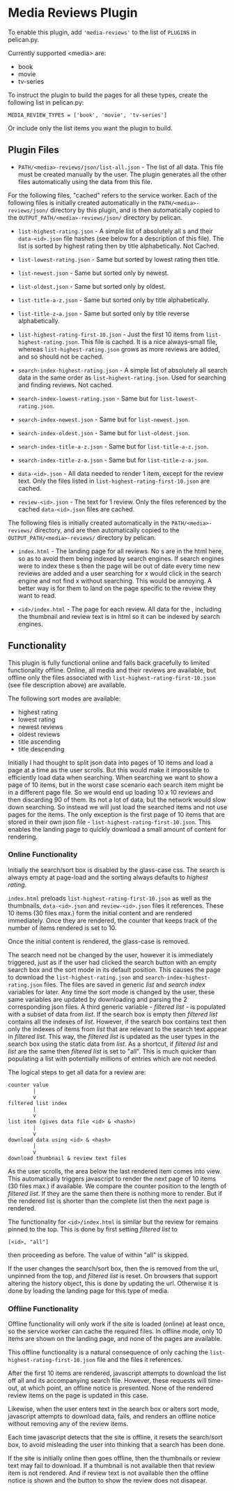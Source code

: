 # Media Reviews Plugin

To enable this plugin, add `'media-reviews'` to the list of `PLUGINS` in
pelican.py.

Currently supported \<media> are:
- book
- movie
- tv-series

To instruct the plugin to build the pages for all these types, create the
following list in pelican.py:

    MEDIA_REVIEW_TYPES = ['book', 'movie', 'tv-series']

Or include only the list items you want the plugin to build.

## Plugin Files 

- `PATH/<media>-reviews/json/list-all.json` - The list of all <media> data. This
file must be created manually by the user. The plugin generates all the other
files automatically using the data from this file.

For the following files, "cached" refers to the service worker. Each of the
following files is initially created automatically in the
`PATH/<media>-reviews/json/` directory by this plugin, and is then automatically
copied to the `OUTPUT_PATH/<media>-reviews/json/` directory by pelican.

- `list-highest-rating.json` - A simple list of absolutely all <media> <id>s and
their `data-<id>.json` file hashes (see below for a description of this file).
The list is sorted by highest rating then by title alphabetically. Not Cached.

- `list-lowest-rating.json` - Same but sorted by lowest rating then title.
- `list-newest.json` - Same but sorted only by newest.
- `list-oldest.json` - Same but sorted only by oldest.
- `list-title-a-z.json` - Same but sorted only by title alphabetically.
- `list-title-z-a.json` - Same but sorted only by title reverse alphabetically.

- `list-highest-rating-first-10.json` - Just the first 10 items from
`list-highest-rating.json`. This file is cached. It is a nice always-small file,
whereas `list-highest-rating.json` grows as more reviews are added, and so
should not be cached.

- `search-index-highest-rating.json` - A simple list of absolutely all <media>
search data in the same order as `list-highest-rating.json`. Used for searching
and finding reviews. Not cached.

- `search-index-lowest-rating.json` - Same but for `list-lowest-rating.json`.
- `search-index-newest.json` - Same but for `list-newest.json`.
- `search-index-oldest.json` - Same but for `list-oldest.json`.
- `search-index-title-a-z.json` - Same but for `list-title-a-z.json`.
- `search-index-title-z-a.json` - Same but for `list-title-z-a.json`.

- `data-<id>.json` - All data needed to render 1 <media> item, except for the
review text. Only the files listed in `list-highest-rating-first-10.json` are
cached.

- `review-<id>.json` - The text for 1 review. Only the files referenced by the
cached `data-<id>.json` files are cached.

The following files is initially created automatically in the
`PATH/<media>-reviews/` directory, and are then automatically copied to the
`OUTPUT_PATH/<media>-reviews/` directory by pelican.

- `index.html` - The landing page for all <media> reviews. No <media> <id>s
are in the html here, so as to avoid them being indexed by search engines. If
search engines were to index these <media>s then the page will be out of date
every time new reviews are added and a user searching for <media> <id> x would
click in the search engine and not find <media> <id> x without searching. This
would be annoying. A better way is for them to land on the page specific to the
<media> review they want to read.

- `<id>/index.html` - The page for each <media> <id> review. All data for the
<media> <id>, including the thumbnail and review text is in html so it can be
indexed by search engines.

## Functionality

This plugin is fully functional online and falls back gracefully to limited
functionality offline. Online, all media and their reviews are available, but
offline only the files associated with `list-highest-rating-first-10.json` (see
file description above) are available.

The following sort modes are available:

- highest rating
- lowest rating
- newest reviews
- oldest reviews
- title ascending
- title descending

Initially I had thought to split json data into pages of 10 <media> items and
load a page at a time as the user scrolls. But this would make it impossible to
efficiently load data when searching. When searching we want to show a page of
10 items, but in the worst case scenario each search item might be in a
different page file. So we would end up loading 10 x 10 reviews and then
discarding 90 of them. Its not a lot of data, but the network would slow down
searching. So instead we will just load the searched items and not use pages for
the items. The only exception is the first page of 10 items that are stored in
their own json file - `list-highest-rating-first-10.json`. This enables the
<media> landing page to quickly download a small amount of content for
rendering.

### Online Functionality

Initially the <media> search/sort box is disabled by the glass-case css. The
search is always empty at page-load and the sorting always defaults to _highest
rating_.

`index.html` preloads `list-highest-rating-first-10.json` as well as the
thumbnails, `data-<id>.json` and `review-<id>.json` files it references. These
10 items (30 files max.) form the initial content and are rendered immediately.
Once they are rendered, the counter that keeps track of the number of items
rendered is set to 10.

Once the initial content is rendered, the glass-case is removed.

The search need not be changed by the user, however it is immediately triggered,
just as if the user had clicked the search button with an empty search box and
the sort mode in its default position. This causes the page to download the
`list-highest-rating.json` and `search-index-highest-rating.json` files. The
files are saved in generic _list_ and _search index_ variables for later. Any
time the sort mode is changed by the user, these same variables are updated by
downloading and parsing the 2 corresponding json files. A third generic
variable - _filtered list_ - is populated with a subset of data from _list_. If
the search box is empty then _filtered list_ contains all the indexes of _list_.
However, if the search box contains text then only the indexes of items from
_list_ that are relevant to the search text appear in _filtered list_. This way,
the _filtered list_ is updated as the user types in the search box using the
static data from _list_. As a shortcut, if _filtered list_ and _list_ are the
same then _filtered list_ is set to "all". This is much quicker than populating
a list with potentially millions of entries which are not needed.

The logical steps to get all data for a review are:

    counter value
            |
            v
    filtered list index
            |
            v
    list item (gives data file <id> & <hash>)
            |
            v
    download data using <id> & <hash>
            |
            v
    download thumbnail & review text files

As the user scrolls, the area below the last rendered item comes into view. This
automatically triggers javascript to render the next page of 10 items (30 files
max.) if available. We compare the counter position to the length of
_filtered list_. If they are the same then there is nothing more to render.
But if the rendered list is shorter than the complete list then the next page is
rendered.

The functionality for `<id>/index.html` is similar but the review for <id>
remains pinned to the top. This is done by first setting _filtered list_ to

    [<id>, "all"]

then proceeding as before. The value of <id> within "all" is skipped.

If the user changes the search/sort box, then the <id> is removed from the url,
unpinned from the top, and _filtered list_ is reset. On browsers that support
altering the history object, this is done by updating the url. Otherwise it is
done by loading the landing page for this type of media.

### Offline Functionality

Offline functionality will only work if the site is loaded (online) at least
once, so the service worker can cache the required files. In offline mode, only
10 <media> items are shown on the <media> landing page, and none of the <id>
pages are available.

This offline functionality is a natural consequence of only caching the
`list-highest-rating-first-10.json` file and the files it references.

After the first 10 items are rendered, javascript attempts to download the list
off all <media> and its accompanying search file. However, these requests will
time-out, at which point, an offline notice is presented. None of the rendered
review items on the page is updated in this case.

Likewise, when the user enters text in the search box or alters sort mode,
javascript attempts to download data, fails, and renders an offline notice
without removing any of the review items.

Each time javascript detects that the site is offline, it resets the search/sort
box, to avoid misleading the user into thinking that a search has been done.

If the site is initially online then goes offline, then the thumbnails or review
text may fail to download. If a thumbnail is not available then that review item
is not rendered. And if review text is not available then the offline notice is
shown and the button to show the review does not disapear.
